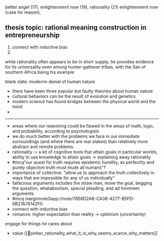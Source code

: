 
better angel (17), enlightenment now (19), rationality (21)
enlightenment now (case for reason), 

thesis topic: 
rational meaning construction in entrepreneurship
- 
1. connect with inductive bias
2. 

while rationality often appears to be in short supply, he provides evidence for its universality even among hunter–gatherer tribes, with the San of southern Africa being his example

blank slate: modernn denial of human nature
- there have been three popular but faulty theories about human nature
- cultural behaviors can be the result of evolution and genetics
- modern science has found bridges between the physical world and the mind
- 

---

- areas where our reasoning could be flawed in the areas of math, logic, and probability, according to psychologists
- we do much better with the problems we face in our immediate surroundings (and where there are real stakes) than relatively more abstract and remote problems.
- rationality := a kit of cognitive tools that attain goals in particular worlds, ability to use knowledge to attain goals -> explaining away rationality
- #mcq"our quest for truth requires epistemic humility, as perfectity and purely objective truth must elude all humans"?
- importance of collective: "allow us to approach the truth collectively in ways that are impossible for any of us individually"
- fallacious arguments includes the straw man, move the goal, begging the question, whataboutism, special pleading, and ad hominem arguments
- #mcq  marginnote3app://note/7858D2A8-CA38-4277-B5FD-6B27A76142F0
- connect with inductive bias
- romance: higher expectation than reality -> optimism (uncertainty)

engage for things he cares about
- value 
[[📜pinker_rationality_what_it_is_why_seems_scarce_why_matters]]
